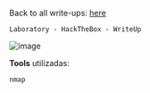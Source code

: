 <html>
 <body>
  <script src="https://www.hackthebox.eu/badge/148108"></script>
 </body>
 </html>


Back to all write-ups: [here](https://repo4chu.github.io/hackthebox/)


~~~~~~~~~~~~~~~~~~~~~~~~~~~~~~~~~
Laboratory - HackTheBox - WriteUp
~~~~~~~~~~~~~~~~~~~~~~~~~~~~~~~~~
![image](https://i.imgur.com/Yy18N58.png)

**Tools** utilizadas:
~~~~~~~~~~~~~~~~~~~~~~~~~~~~~~~~~
nmap
~~~~~~~~~~~~~~~~~~~~~~~~~~~~~~~~~



~~~~~~~~~~~~~~~~~~~~~~~~~~~~~~~~~

~~~~~~~~~~~~~~~~~~~~~~~~~~~~~~~~~
